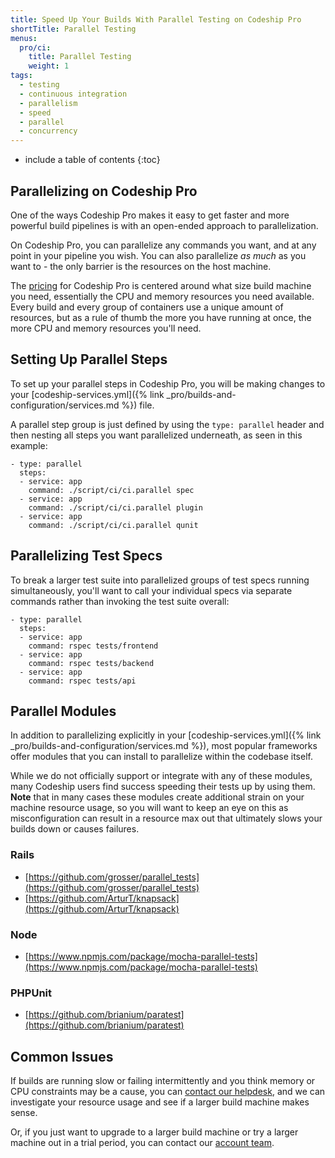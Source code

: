 ```yaml
---
title: Speed Up Your Builds With Parallel Testing on Codeship Pro
shortTitle: Parallel Testing
menus:
  pro/ci:
    title: Parallel Testing
    weight: 1
tags:
  - testing
  - continuous integration
  - parallelism
  - speed
  - parallel
  - concurrency
---
```


* include a table of contents
{:toc}

## Parallelizing on Codeship Pro

One of the ways Codeship Pro makes it easy to get faster and more powerful build pipelines is with an open-ended approach to parallelization.

On Codeship Pro, you can parallelize any commands you want, and at any point in your pipeline you wish. You can also parallelize _as much_ as you want to - the only barrier is the resources on the host machine.

The [pricing](https://codeship.com/pricing/pro) for Codeship Pro is centered around what size build machine you need, essentially the CPU and memory resources you need available. Every build and every group of containers use a unique amount of resources, but as a rule of thumb the more you have running at once, the more CPU and memory resources you'll need.

## Setting Up Parallel Steps

To set up your parallel steps in Codeship Pro, you will be making changes to your [codeship-services.yml]({% link _pro/builds-and-configuration/services.md %}) file.

A parallel step group is just defined by using the `type: parallel` header and then nesting all steps you want parallelized underneath, as seen in this example:

```
- type: parallel
  steps:
  - service: app
    command: ./script/ci/ci.parallel spec
  - service: app
    command: ./script/ci/ci.parallel plugin
  - service: app
    command: ./script/ci/ci.parallel qunit
```

## Parallelizing Test Specs

To break a larger test suite into parallelized groups of test specs running simultaneously, you'll want to call your individual specs via separate commands rather than invoking the test suite overall:

```
- type: parallel
  steps:
  - service: app
    command: rspec tests/frontend
  - service: app
    command: rspec tests/backend
  - service: app
    command: rspec tests/api
```

## Parallel Modules

In addition to parallelizing explicitly in your [codeship-services.yml]({% link _pro/builds-and-configuration/services.md %}), most popular frameworks offer modules that you can install to parallelize within the codebase itself.

While we do not officially support or integrate with any of these modules, many Codeship users find success speeding their tests up by using them. **Note** that in many cases these modules create additional strain on your machine resource usage, so you will want to keep an eye on this as misconfiguration can result in a resource max out that ultimately slows your builds down or causes failures.

### Rails
- [https://github.com/grosser/parallel_tests](https://github.com/grosser/parallel_tests)
- [https://github.com/ArturT/knapsack](https://github.com/ArturT/knapsack)

### Node
- [https://www.npmjs.com/package/mocha-parallel-tests](https://www.npmjs.com/package/mocha-parallel-tests)

### PHPUnit
- [https://github.com/brianium/paratest](https://github.com/brianium/paratest)

## Common Issues

If builds are running slow or failing intermittently and you think memory or CPU constraints may be a cause, you can [contact our helpdesk](https://helpdesk.codeship.com), and we can investigate your resource usage and see if a larger build machine makes sense.

Or, if you just want to upgrade to a larger build machine or try a larger machine out in a trial period, you can contact our [account team](mailto:solutions@codeship.com).
